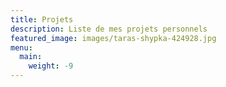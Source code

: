 ```yaml
---
title: Projets
description: Liste de mes projets personnels
featured_image: images/taras-shypka-424928.jpg
menu:
  main:
    weight: -9
---
```

